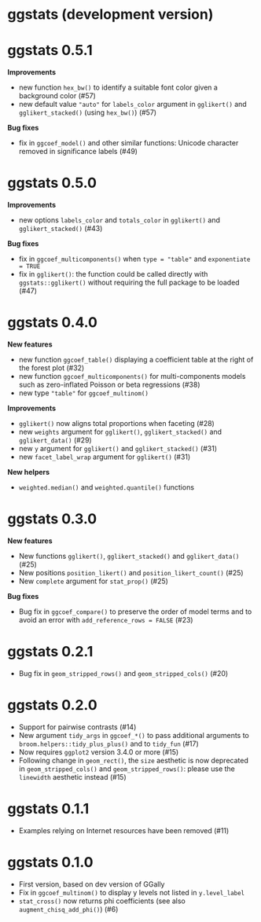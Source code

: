 # ggstats (development version)

# ggstats 0.5.1

**Improvements**

* new function `hex_bw()` to identify a suitable font color given a background
  color (#57)
* new default value `"auto"` for `labels_color` argument in `gglikert()` and
  `gglikert_stacked()` (using `hex_bw()`) (#57)

**Bug fixes**

* fix in `ggcoef_model()` and other similar functions:
  Unicode character removed in significance labels (#49)

# ggstats 0.5.0

**Improvements**

* new options `labels_color` and `totals_color` in `gglikert()` and
  `gglikert_stacked()` (#43)

**Bug fixes**

* fix in `ggcoef_multicomponents()` when `type = "table"` and
  `exponentiate = TRUE`
* fix in `gglikert()`: the function could be called directly with
  `ggstats::gglikert()` without requiring the full package to be loaded (#47)

# ggstats 0.4.0

**New features**

* new function `ggcoef_table()` displaying a coefficient table at the right
  of the forest plot (#32)
* new function `ggcoef_multicomponents()` for multi-components models such
  as zero-inflated Poisson or beta regressions (#38)
* new type `"table"` for `ggcoef_multinom()`

**Improvements**

* `gglikert()` now aligns total proportions when faceting (#28)
* new `weights` argument for `gglikert()`, `gglikert_stacked()` and 
  `gglikert_data()` (#29)
* new `y` argument for `gglikert()` and `gglikert_stacked()` (#31)
* new `facet_label_wrap` argument for `gglikert()` (#31)

**New helpers**

* `weighted.median()` and `weighted.quantile()` functions

# ggstats 0.3.0

**New features**

* New functions `gglikert()`, `gglikert_stacked()` and `gglikert_data()` (#25)
* New positions `position_likert()` and `position_likert_count()` (#25)
* New `complete` argument for `stat_prop()` (#25)

**Bug fixes**

* Bug fix in `ggcoef_compare()` to preserve the order of model terms and to 
  avoid an error with `add_reference_rows = FALSE` (#23)

# ggstats 0.2.1

* Bug fix in `geom_stripped_rows()` and `geom_stripped_cols()` (#20)

# ggstats 0.2.0

* Support for pairwise contrasts (#14)
* New argument `tidy_args` in `ggcoef_*()` to pass additional arguments to
  `broom.helpers::tidy_plus_plus()` and to `tidy_fun` (#17)
* Now requires `ggplot2` version 3.4.0 or more (#15)
* Following change in `geom_rect()`, the `size` aesthetic is now deprecated
  in `geom_stripped_cols()` and `geom_stripped_rows()`: please use the
  `linewidth` aesthetic instead (#15)

# ggstats 0.1.1

* Examples relying on Internet resources have been removed (#11)

# ggstats 0.1.0

* First version, based on dev version of GGally
* Fix in `ggcoef_multinom()` to display y levels not listed in `y.level_label` 
* `stat_cross()` now returns phi coefficients (see also 
  `augment_chisq_add_phi()`) (#6)
